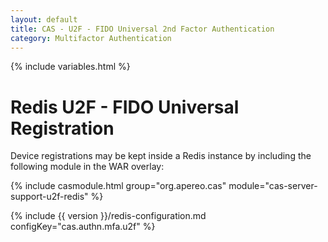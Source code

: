 ```yaml
---
layout: default
title: CAS - U2F - FIDO Universal 2nd Factor Authentication
category: Multifactor Authentication
---
```


{% include variables.html %}

# Redis U2F - FIDO Universal Registration

Device registrations may be kept inside a Redis instance by including the following module in the WAR overlay:

{% include casmodule.html group="org.apereo.cas" module="cas-server-support-u2f-redis" %}

{% include {{ version }}/redis-configuration.md configKey="cas.authn.mfa.u2f" %}
